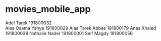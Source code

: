 # movies_mobile_app

Adel Tarek				        191800032  
Alaa Osama Yahya          191800029
Alaa Tarek Abbas          191800179
Anas Khaled				        191800038
Nathalie Nader				    191800001
Seif Magdy				        191800056


